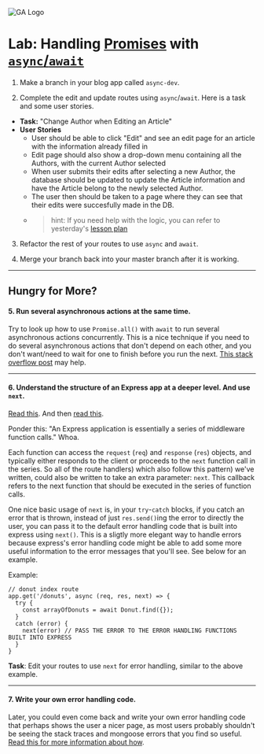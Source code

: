 ![GA Logo](https://ga-dash.s3.amazonaws.com/production/assets/logo-9f88ae6c9c3871690e33280fcf557f33.png)

# Lab: Handling [Promises](https://developer.mozilla.org/en-US/docs/Web/JavaScript/Reference/Global_Objects/Promise) with [`async`/`await`](https://developer.mozilla.org/en-US/docs/Web/JavaScript/Reference/Statements/async_function)

1.  Make a branch in your blog app called `async-dev`.

2.  Complete the edit and update routes using `async`/`await`. Here is a task and some user stories.
  * **Task:** "Change Author when Editing an Article"
  * **User Stories**
    * User should be able to click "Edit" and see an edit page for an article with the information already filled in
    * Edit page should also show a drop-down menu containing all the Authors, with the current Author selected
    * When user submits their edits after selecting a new Author, the database should be updated to update the Article information and have the Article belong to the newly selected Author.
    * The user then should be taken to a page where they can see that their edits were succesfully made in the DB.
    * > hint: If you need help with the logic, you can refer to yesterday's [lesson plan](https://git.generalassemb.ly/WebDev-Connected-Classroom/two-model-relationship-build/blob/master/README.md)

3.  Refactor the rest of your routes to use `async` and `await`.

4.  Merge your branch back into your master branch after it is working.

--- 

## Hungry for More?

#### 5.  Run several asynchronous actions at the same time.

Try to look up how to use `Promise.all()` with `await` to run several asynchronous actions concurrently. This is a nice technique if you need to do several asynchronous actions that don't depend on each other, and you don't want/need to wait for one to finish before you run the next.  [This stack overflow post](https://stackoverflow.com/questions/35612428/call-async-await-functions-in-parallel) may help.

---

#### 6. Understand the structure of an Express app at a deeper level.  And use `next`.

[Read this](https://expressjs.com/en/guide/writing-middleware.html).  And then [read this](https://expressjs.com/en/guide/using-middleware.html).  

Ponder this: "An Express application is essentially a series of middleware function calls."  Whoa.

Each function can access the `request` (`req`) and `response` (`res`) objects, and typically either responds to the client or proceeds to the `next` function call in the series.  So all of the route handlers) which also follow this pattern) we've written, could also be written to take an extra parameter: `next`.  This callback refers to the next function that should be executed in the series of function calls.  

One nice basic usage of `next` is, in your `try`-`catch` blocks, if you catch an error that is thrown, instead of just `res.send()`ing the error to directly the user, you can pass it to the default error handling code that is built into express using `next()`. This is a sligtly more elegant way to handle errors because express's error handling code might be able to add some more useful information to the error messages that you'll see. See below for an example.

Example:

```
// donut index route
app.get('/donuts', async (req, res, next) => {
  try {
    const arrayOfDonuts = await Donut.find({});
  }
  catch (error) {
    next(error) // PASS THE ERROR TO THE ERROR HANDLING FUNCTIONS BUILT INTO EXPRESS
  }
}
```

**Task**: Edit your routes to use `next` for error handling, similar to the above example.

---

#### 7. **Write your own error handling code**.  

Later, you could even come back and write your own error handling code that perhaps shows the user a nicer page, as most users probably shouldn't be seeing the stack traces and mongoose errors that you find so useful.  [Read this for more information about how](https://expressjs.com/en/guide/error-handling.html).
